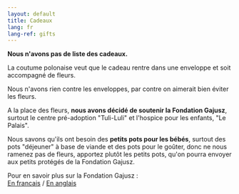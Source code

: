 ```yaml
---
layout: default
title: Cadeaux
lang: fr
lang-ref: gifts
---
```


<div class="row">
  <div class="col-12 text-center">
    <p><strong>Nous n'avons pas de liste des cadeaux.</strong></p>
    <p>La coutume polonaise veut que le cadeau rentre dans une enveloppe et soit accompagné de fleurs.</p>
    <p>Nous n'avons rien contre les enveloppes, par contre on aimerait bien éviter les fleurs.</p> 
    <p>A la place des fleurs, <strong>nous avons décidé de soutenir la Fondation Gajusz</strong>, surtout le centre pré-adoption "Tuli-Luli" et l'hospice pour les enfants, "Le Palais".</p>
    <p>Nous savons qu'ils ont besoin des <strong>petits pots pour les bébés</strong>, surtout des pots "déjeuner" à base de viande et des pots pour le goûter, donc ne nous ramenez pas de fleurs, apportez plutôt les petits pots, qu'on pourra envoyer aux petits protégés de la Fondation Gajusz.</p> 
    <p>Pour en savoir plus sur la Fondation Gajusz :<br />
    <a target="_blank" href="https://reinformation.tv/soins-palliatifs-perinataux-neonataux-pologne-fondation-gajusz-bault-76494-2/">En francais</a> / 
    <a target="_blank" href="https://gajusz.org.pl/en/">En anglais</a></p> 
  </div>
</div>
